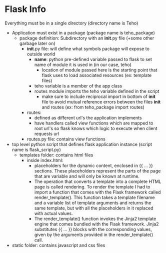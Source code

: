 # Flask Info
Everything must be in a single directory (directory name is Teho)
  - Application must exist in a package (package name is teho_package)
    - package definition: Subdirectory with an __init__.py file (+some other garbage later on)
      - __init__.py file: will define what symbols package will expose to outside world
        - __name__: python pre-defined variable passed to flask to set name of module it is used in (in our case, teho)
          - location of module passed here is the starting point that flask uses to load associated resources (ex: template files)
        - teho variable is a member of the app class
        - routes module imports the teho variable defined in the script
          - make sure to include reciprocal import in bottom of __init__ file to avoid mutual reference errors between the files __init__ and routes (ex: from teho_package import routes)
      - routes:
        - defined as different url's the application implements
        - have handlers called view functions which are mapped to root url's so flask knows which logic to execute when client requests url
      - routes.py file: contains view functions
  - top level python script that defines flask application instance (script name is flask_script.py)
    - templates folder: contains html files
      - inside index.html:
        - placeholders for the dynamic content, enclosed in {{ ... }} sections. These placeholders represent the parts of the page that are variable and will only be known at runtime.
        - The operation that converts a template into a complete HTML page is called rendering. To render the template I had to import a function that comes with the Flask framework called render_template(). This function takes a template filename and a variable list of template arguments and returns the same template, but with all the placeholders in it replaced with actual values.
        - The render_template() function invokes the Jinja2 template engine that comes bundled with the Flask framework. Jinja2 substitutes {{ ... }} blocks with the corresponding values, given by the arguments provided in the render_template() call.
  - static folder: contains javascript and css files
